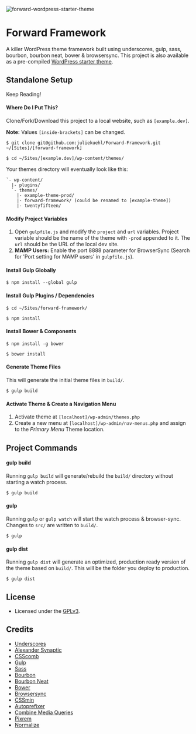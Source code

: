 ![forward-wordpress-starter-theme](https://cloud.githubusercontent.com/assets/1250818/8885259/dc5923d0-3212-11e5-9579-25d6731ba6ca.jpg)

# Forward Framework

A killer WordPress theme framework built using underscores, gulp, sass, bourbon, bourbon neat, bower & browsersync. This project is also available as a pre-compiled [WordPress starter theme](https://github.com/drawbackwards/Forward-WordPress-Starter-Theme/releases).

## Standalone Setup

Keep Reading!

#### Where Do I Put This?

Clone/Fork/Download this project to a local website, such as `[example.dev]`.

__Note:__ Values `[inside-brackets]` can be changed.

    $ git clone git@github.com:juliekuehl/Forward-Framework.git ~/[Sites]/[forward-framework]

    $ cd ~/Sites/[example.dev]/wp-content/themes/

Your themes directory will eventually look like this:

    `- wp-content/
      |- plugins/
      `- themes/
        |- example-theme-prod/
        |- forward-framework/ (could be renamed to [example-theme])
        |- twentyfifteen/

#### Modify Project Variables

1. Open `gulpfile.js` and modify the `project` and `url` variables. Project variable should be the name of the theme with `-prod` appended to it. The `url` should be the URL of the local dev site.
2. __MAMP Users:__ Enable the port 8888 parameter for BrowserSync (Search for 'Port setting for MAMP users' in `gulpfile.js`).

#### Install Gulp Globally

    $ npm install --global gulp

#### Install Gulp Plugins / Dependencies

    $ cd ~/Sites/forward-framework/

	$ npm install

#### Install Bower & Components

	$ npm install -g bower

    $ bower install

#### Generate Theme Files

This will generate the initial theme files in `build/`.

	$ gulp build

#### Activate Theme & Create a Navigation Menu

1. Activate theme at `[localhost]/wp-admin/themes.php`
2. Create a new menu at `[localhost]/wp-admin/nav-menus.php` and assign to the _Primary Menu_ Theme location.

## Project Commands

#### gulp build

Running `gulp build` will generate/rebuild the `build/` directory without starting a watch process.

    $ gulp build

#### gulp

Running `gulp` or `gulp watch` will start the watch process & browser-sync. Changes to `src/` are written to `build/`.

	$ gulp

#### gulp dist

Running `gulp dist` will generate an optimized, production ready version of the theme based on `build/`. This will be the folder you deploy to production.

	$ gulp dist

## License

* Licensed under the [GPLv3](http://www.gnu.org/licenses/gpl.txt).

## Credits

* [Underscores](https://github.com/Automattic/_s)
* [Alexander Synaptic](https://github.com/synapticism/wordpress-gulp-bower-sass)
* [CSScomb](http://csscomb.com)
* [Gulp](http://gulpjs.com)
* [Sass](http://sass-lang.com)
* [Bourbon](https://github.com/thoughtbot/bourbon)
* [Bourbon Neat](http://neat.bourbon.io)
* [Bower](http://bower.io)
* [Browsersync](http://www.browsersync.io)
* [CSSmin](https://www.npmjs.com/package/gulp-cssmin)
* [Autoprefixer](https://github.com/postcss/autoprefixer-core)
* [Combine Media Queries](https://www.npmjs.com/package/gulp-combine-media-queries)
* [Pixrem](https://www.npmjs.com/package/gulp-pixrem)
* [Normalize](https://necolas.github.io/normalize.css/)
